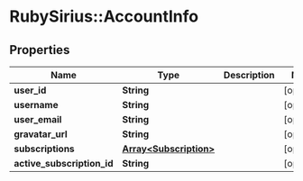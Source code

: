# RubySirius::AccountInfo

## Properties
Name | Type | Description | Notes
------------ | ------------- | ------------- | -------------
**user_id** | **String** |  | [optional] 
**username** | **String** |  | [optional] 
**user_email** | **String** |  | [optional] 
**gravatar_url** | **String** |  | [optional] 
**subscriptions** | [**Array&lt;Subscription&gt;**](Subscription.md) |  | [optional] 
**active_subscription_id** | **String** |  | [optional] 

